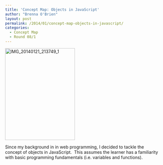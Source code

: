 ```yaml
---
title: 'Concept Map: Objects in JavaScript'
author: "Brenna O'Brien"
layout: post
permalink: /2014/01/concept-map-objects-in-javascript/
categories:
  - Concept Map
  - Round 08/1
---
```

[<img class="alignnone size-medium wp-image-5554" alt="IMG_20140121_213749_1" src="http://teaching.software-carpentry.org/wp-content/uploads/2014/01/IMG_20140121_213749_1-228x300.jpg" width="228" height="300" />][1]

Since my background in in web programming, I decided to tackle the concept of objects in JavaScript.  This assumes the learner has a familiarity with basic programming fundamentals (i.e. variables and functions).

 [1]: http://teaching.software-carpentry.org/wp-content/uploads/2014/01/IMG_20140121_213749_1.jpg